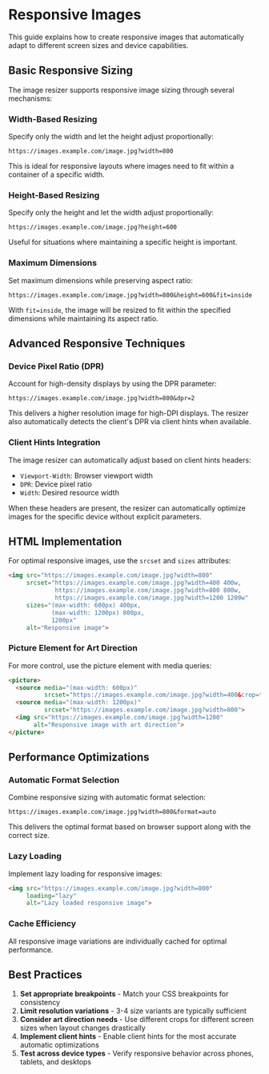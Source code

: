 # Responsive Images

This guide explains how to create responsive images that automatically adapt to different screen sizes and device capabilities.

## Basic Responsive Sizing

The image resizer supports responsive image sizing through several mechanisms:

### Width-Based Resizing

Specify only the width and let the height adjust proportionally:

```
https://images.example.com/image.jpg?width=800
```

This is ideal for responsive layouts where images need to fit within a container of a specific width.

### Height-Based Resizing

Specify only the height and let the width adjust proportionally:

```
https://images.example.com/image.jpg?height=600
```

Useful for situations where maintaining a specific height is important.

### Maximum Dimensions

Set maximum dimensions while preserving aspect ratio:

```
https://images.example.com/image.jpg?width=800&height=600&fit=inside
```

With `fit=inside`, the image will be resized to fit within the specified dimensions while maintaining its aspect ratio.

## Advanced Responsive Techniques

### Device Pixel Ratio (DPR)

Account for high-density displays by using the DPR parameter:

```
https://images.example.com/image.jpg?width=800&dpr=2
```

This delivers a higher resolution image for high-DPI displays. The resizer also automatically detects the client's DPR via client hints when available.

### Client Hints Integration

The image resizer can automatically adjust based on client hints headers:

- `Viewport-Width`: Browser viewport width
- `DPR`: Device pixel ratio
- `Width`: Desired resource width

When these headers are present, the resizer can automatically optimize images for the specific device without explicit parameters.

## HTML Implementation

For optimal responsive images, use the `srcset` and `sizes` attributes:

```html
<img src="https://images.example.com/image.jpg?width=800" 
     srcset="https://images.example.com/image.jpg?width=400 400w,
             https://images.example.com/image.jpg?width=800 800w,
             https://images.example.com/image.jpg?width=1200 1200w"
     sizes="(max-width: 600px) 400px,
            (max-width: 1200px) 800px,
            1200px"
     alt="Responsive image">
```

### Picture Element for Art Direction

For more control, use the picture element with media queries:

```html
<picture>
  <source media="(max-width: 600px)" 
          srcset="https://images.example.com/image.jpg?width=400&crop=top">
  <source media="(max-width: 1200px)" 
          srcset="https://images.example.com/image.jpg?width=800">
  <img src="https://images.example.com/image.jpg?width=1200" 
       alt="Responsive image with art direction">
</picture>
```

## Performance Optimizations

### Automatic Format Selection

Combine responsive sizing with automatic format selection:

```
https://images.example.com/image.jpg?width=800&format=auto
```

This delivers the optimal format based on browser support along with the correct size.

### Lazy Loading

Implement lazy loading for responsive images:

```html
<img src="https://images.example.com/image.jpg?width=800" 
     loading="lazy" 
     alt="Lazy loaded responsive image">
```

### Cache Efficiency

All responsive image variations are individually cached for optimal performance.

## Best Practices

1. **Set appropriate breakpoints** - Match your CSS breakpoints for consistency
2. **Limit resolution variations** - 3-4 size variants are typically sufficient
3. **Consider art direction needs** - Use different crops for different screen sizes when layout changes drastically
4. **Implement client hints** - Enable client hints for the most accurate automatic optimizations
5. **Test across device types** - Verify responsive behavior across phones, tablets, and desktops
